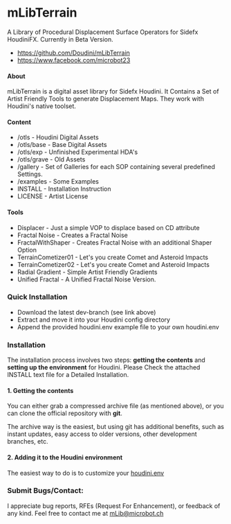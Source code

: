 # mLibTerrain

A Library of Procedural Displacement Surface Operators for Sidefx HoudiniFX. 
Currently in Beta Version. 

- https://github.com/Doudini/mLibTerrain
- https://www.facebook.com/microbot23


#### About

mLibTerrain is a digital asset library for Sidefx Houdini.
It Contains a Set of Artist Friendly Tools to generate Displacement Maps. 
They work with Houdini's native toolset.

#### Content
- /otls		- Houdini Digital Assets
- /otls/base	- Base Digital Assets
- /otls/exp	- Unfinished Experimental HDA's
- /otls/grave	- Old Assets
- /gallery	- Set of Galleries for each SOP containing several predefined Settings.
- /examples	- Some Examples
- INSTALL	- Installation Instruction
- LICENSE	- Artist License


#### Tools

- Displacer		- Just a simple VOP to displace based on CD attribute
- Fractal Noise		- Creates a Fractal Noise
- FractalWithShaper	- Creates Fractal Noise with an additional Shaper Option
- TerrainCometizer01	- Let's you create Comet and Asteroid Impacts
- TerrainCometizer02 	- Let's you create Comet and Asteroid Impacts
- Radial Gradient	- Simple Artist Friendly Gradients
- Unified Fractal	- A Unified Fractal Noise Version.


### Quick Installation

- Download the latest dev-branch (see link above)
- Extract and move it into your Houdini config directory
- Append the provided houdini.env example file to your own houdini.env


### Installation

The installation process involves two steps: **getting the contents** and
**setting up the environment** for Houdini.
Please Check the attached INSTALL text file for a Detailed Installation. 

#### 1. Getting the contents

You can either grab a compressed archive file (as mentioned above), or
you can clone the official repository with **git**.

The archive way is the easiest, but using git has additional benefits,
such as instant updates, easy access to older versions, other development
branches, etc.

#### 2. Adding it to the Houdini environment

The easiest way to do is to customize your
<a href="http://www.sidefx.com/docs/current/basics/config_env">houdini.env</a>


### Submit Bugs/Contact:
I appreciate bug reports, RFEs (Request For Enhancement), or feedback of
any kind. Feel free to contact me at mLib@microbot.ch
